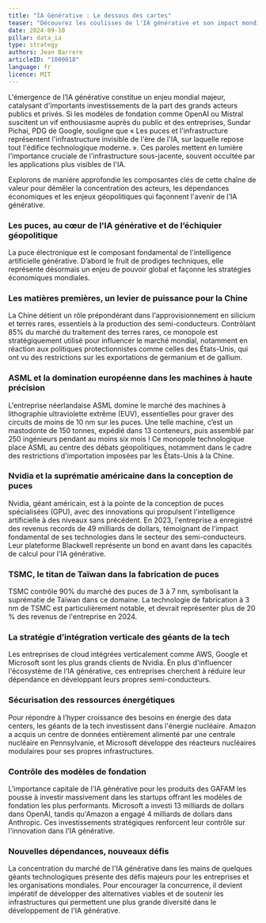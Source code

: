 ```yaml
---
title: "IA Générative : Le dessous des cartes"
teaser: "Découvrez les coulisses de l'IA générative et son impact mondial : des puces aux matières premières, en passant par les enjeux géopolitiques et les stratégies des géants de la tech. Une plongée dans les défis et opportunités qui façonnent l'avenir technologique"
date: 2024-09-10
pillar: data_ia
type: strategy
authors: Jean Barrere
articleID: "1000018"
language: fr
licence: MIT
---
```



L'émergence de l’IA générative constitue un enjeu mondial majeur, catalysant d'importants investissements de la part des grands acteurs publics et privés. Si les modèles de fondation comme OpenAI ou Mistral suscitent un vif enthousiasme auprès du public et des entreprises, Sundar Pichai, PDG de Google, souligne que « Les puces et l'infrastructure représentent l'infrastructure invisible de l'ère de l'IA, sur laquelle repose tout l'édifice technologique moderne. ». Ces paroles mettent en lumière l'importance cruciale de l'infrastructure sous-jacente, souvent occultée par les applications plus visibles de l'IA.

Explorons de manière approfondie les composantes clés de cette chaîne de valeur pour démêler la concentration des acteurs, les dépendances économiques et les enjeux géopolitiques qui façonnent l'avenir de l'IA générative.

### **Les puces, au cœur de l'IA générative et de l’échiquier géopolitique**

La puce électronique est le composant fondamental de l'intelligence artificielle générative. D’abord le fruit de prodiges techniques, elle représente désormais un enjeu de pouvoir global et façonne les stratégies économiques mondiales.

### **Les matières premières, un levier de puissance pour la Chine**

La Chine détient un rôle prépondérant dans l'approvisionnement en silicium et terres rares, essentiels à la production des semi-conducteurs. Contrôlant 85% du marché du traitement des terres rares, ce monopole est stratégiquement utilisé pour influencer le marché mondial, notamment en réaction aux politiques protectionnistes comme celles des États-Unis, qui ont vu des restrictions sur les exportations de germanium et de gallium.

### **ASML et la domination européenne dans les machines à haute précision**

L'entreprise néerlandaise ASML domine le marché des machines à lithographie ultraviolette extrême (EUV), essentielles pour graver des circuits de moins de 10 nm sur les puces. Une telle machine, c’est un mastodonte de 150 tonnes, expédié dans 13 conteneurs, puis assemblé par 250 ingénieurs pendant au moins six mois ! Ce monopole technologique place ASML au centre des débats géopolitiques, notamment dans le cadre des restrictions d'importation imposées par les États-Unis à la Chine.

### **Nvidia et la suprématie américaine dans la conception de puces**

Nvidia, géant américain, est à la pointe de la conception de puces spécialisées (GPU), avec des innovations qui propulsent l'intelligence artificielle à des niveaux sans précédent. En 2023, l'entreprise a enregistré des revenus records de 49 milliards de dollars, témoignant de l'impact fondamental de ses technologies dans le secteur des semi-conducteurs. Leur plateforme Blackwell représente un bond en avant dans les capacités de calcul pour l'IA générative.

### **TSMC, le titan de Taïwan dans la fabrication de puces**

TSMC contrôle 90% du marché des puces de 3 à 7 nm, symbolisant la suprématie de Taïwan dans ce domaine. La technologie de fabrication à 3 nm de TSMC est particulièrement notable, et devrait représenter plus de 20 % des revenus de l'entreprise en 2024.

### **La stratégie d’intégration verticale des géants de la tech**

Les entreprises de cloud intégrées verticalement comme AWS, Google et Microsoft sont les plus grands clients de Nvidia. En plus d'influencer l'écosystème de l'IA générative, ces entreprises cherchent à réduire leur dépendance en développant leurs propres semi-conducteurs.

### **Sécurisation des ressources énergétiques**

Pour répondre à l’hyper croissance des besoins en énergie des data centers, les géants de la tech investissent dans l'énergie nucléaire. Amazon a acquis un centre de données entièrement alimenté par une centrale nucléaire en Pennsylvanie, et Microsoft développe des réacteurs nucléaires modulaires pour ses propres infrastructures.

### **Contrôle des modèles de fondation**

L'importance capitale de l'IA générative pour les produits des GAFAM les pousse à investir massivement dans les startups offrant les modèles de fondation les plus performants. Microsoft a investi 13 milliards de dollars dans OpenAI, tandis qu'Amazon a engagé 4 milliards de dollars dans Anthropic. Ces investissements stratégiques renforcent leur contrôle sur l'innovation dans l'IA générative.

### **Nouvelles dépendances, nouveaux défis**

La concentration du marché de l'IA générative dans les mains de quelques géants technologiques présente des défis majeurs pour les entreprises et les organisations mondiales. Pour encourager la concurrence, il devient impératif de développer des alternatives viables et de soutenir les infrastructures qui permettent une plus grande diversité dans le développement de l'IA générative.
